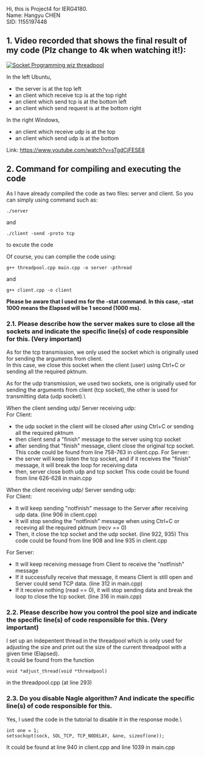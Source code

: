 Hi, this is Project4 for IERG4180.\
Name: Hangyu CHEN\
SID: 1155197448


## 1. Video recorded that shows the final result of my code (Plz change to 4k when watching it!):
[![Socket Programming wiz threadpool](https://img.youtube.com/vi/sTgdCjFESE8/0.jpg)](https://www.youtube.com/watch?v=sTgdCjFESE8)

In the left Ubuntu, 
* the server is at the top left
* an client which receive tcp is at the top right
* an client which send tcp is at the bottom left
* an client which send request is at the bottom right

In the right Windows,
* an client which receive udp is at the top
* an client which send udp is at the bottom

Link: https://www.youtube.com/watch?v=sTgdCjFESE8

## 2. Command for compiling and executing the code
As I have already compiled the code as two files: server and client. So you can simply using command such as:
```
./server
```
and
```
./client -send -proto tcp
```
to excute the code

Of course, you can complie the code using:
```
g++ threadpool.cpp main.cpp -o server -pthread
```
and
```
g++ client.cpp -o client
```

**Please be aware that I used ms for the -stat command. In this case, -stat 1000 means the Elapsed will be 1 second (1000 ms).**

### 2.1. Please describe how the server makes sure to close all the sockets and indicate the specific line(s) of code responsible for this. (Very important)
As for the tcp transmission, we only used the socket which is originally used for sending the arguments from client. \
In this case, we close this socket when the client (user) using Ctrl+C or sending all the required pktnum.

As for the udp transmission, we used two sockets, one is originally used for sending the arguments from client (tcp socket), the other is used for transmitting data (udp socket).\

When the client sending udp/ Server receiving udp:\
For Client:
* the udp socket in the client will be closed after using Ctrl+C or sending all the required pktnum
* then client send a "finish" message to the server using tcp socket
* after sending that "finish" message, client close the original tcp socket.
This code could be found from line 758-763 in client.cpp.
For Server:
* the server will keep listen the tcp socket, and if it receives the "finish" message, it will break the loop for receiving data
* then, server close both udp and tcp socket
This code could be found from line 626-628 in main.cpp


When the client receiving udp/ Server sending udp:\
For Client:
* It will keep sending "notfinish" message to the Server after receiving udp data. (line 906 in client.cpp)
* It will stop sending the "notfinish" message when using Ctrl+C or receving all the required pktnum (recv == 0)
* Then, it close the tcp socket and the udp socket. (line 922, 935)
This code could be found from line 908 and line 935 in client.cpp

For Server:
* It will keep receiving message from Client to receive the "notfinish" message
* If it successfully receive that message, it means Client is still open and Server could send TCP data. (line 312 in main.cpp)
* If it receive nothing (read == 0), it will stop sending data and break the loop to close the tcp socket. (line 316 in main.cpp)


### 2.2. Please describe how you control the pool size and indicate the specific line(s) of code responsible for this.  (Very important)
I set up an indepentent thread in the threadpool which is only used for adjusting the size and print out the size of the current threadpool with a given time (Elapsed).\
It could be found from the function
```
void *adjust_thread(void *threadpool)
```
in the threadpool.cpp (at line 293)

### 2.3. Do you disable Nagle algorithm? And indicate the specific line(s) of code responsible for this.
Yes, I used the code in the tutorial to disable it in the response mode.\
```
int one = 1;
setsockopt(sock, SOL_TCP, TCP_NODELAY, &one, sizeof(one));
```
It could be found at line 940 in client.cpp and line 1039 in main.cpp
